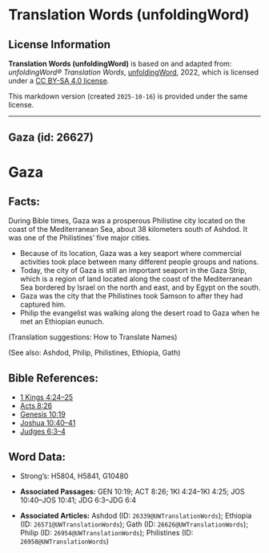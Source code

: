 # Translation Words (unfoldingWord)

## License Information

**Translation Words (unfoldingWord)** is based on and adapted from: _unfoldingWord® Translation Words_, [unfoldingWord](https://unfoldingword.org/utw), 2022, which is licensed under a [CC BY-SA 4.0 license](https://creativecommons.org/licenses/by-sa/4.0/legalcode.en).

This markdown version (created `2025-10-16`) is provided under the same license.



--------------------------------

## Gaza (id: 26627)

Gaza
====

Facts:
------

During Bible times, Gaza was a prosperous Philistine city located on the coast of the Mediterranean Sea, about 38 kilometers south of Ashdod. It was one of the Philistines’ five major cities.

* Because of its location, Gaza was a key seaport where commercial activities took place between many different people groups and nations.
* Today, the city of Gaza is still an important seaport in the Gaza Strip, which is a region of land located along the coast of the Mediterranean Sea bordered by Israel on the north and east, and by Egypt on the south.
* Gaza was the city that the Philistines took Samson to after they had captured him.
* Philip the evangelist was walking along the desert road to Gaza when he met an Ethiopian eunuch.

(Translation suggestions: How to Translate Names)

(See also: Ashdod, Philip, Philistines, Ethiopia, Gath)

Bible References:
-----------------

* [1 Kings 4:24–25](https://ref.ly/1Kgs4:24-1Kgs4:25)
* [Acts 8:26](https://ref.ly/Acts8:26)
* [Genesis 10:19](https://ref.ly/Gen10:19)
* [Joshua 10:40–41](https://ref.ly/Josh10:40-Josh10:41)
* [Judges 6:3–4](https://ref.ly/Judg6:3-Judg6:4)

Word Data:
----------

* Strong’s: H5804, H5841, G10480

* **Associated Passages:** GEN 10:19; ACT 8:26; 1KI 4:24–1KI 4:25; JOS 10:40–JOS 10:41; JDG 6:3–JDG 6:4
* **Associated Articles:** Ashdod (ID: `26339@UWTranslationWords`); Ethiopia (ID: `26571@UWTranslationWords`); Gath (ID: `26626@UWTranslationWords`); Philip (ID: `26954@UWTranslationWords`); Philistines (ID: `26958@UWTranslationWords`)

